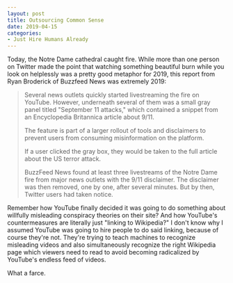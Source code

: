 ```yaml
---
layout: post
title: Outsourcing Common Sense
date: 2019-04-15
categories: 
- Just Hire Humans Already
---
```


Today, the Notre Dame cathedral caught fire. While more than one person on Twitter made the point that watching something beautiful burn while you look on helplessly was a pretty good metaphor for 2019, this report from Ryan Broderick of Buzzfeed News was extremely 2019:

> Several news outlets quickly started livestreaming the fire on YouTube. However, underneath several of them was a small gray panel titled "September 11 attacks," which contained a snippet from an Encyclopedia Britannica article about 9/11.
> 
> The feature is part of a larger rollout of tools and disclaimers to prevent users from consuming misinformation on the platform.
> 
> If a user clicked the gray box, they would be taken to the full article about the US terror attack.
> 
> BuzzFeed News found at least three livestreams of the Notre Dame fire from major news outlets with the 9/11 disclaimer. The disclaimer was then removed, one by one, after several minutes. But by then, Twitter users had taken notice.

Remember how YouTube finally decided it was going to do something about willfully misleading conspiracy theories on their site? And how YouTube's countermeasures are literally just "linking to Wikipedia?" I don't know why I assumed YouTube was going to hire people to do said linking, because of course they're not. They're trying to teach machines to recognize misleading videos and also simultaneously recognize the right Wikipedia page which viewers need to read to avoid becoming radicalized by YouTube's endless feed of videos.

What a farce. 
